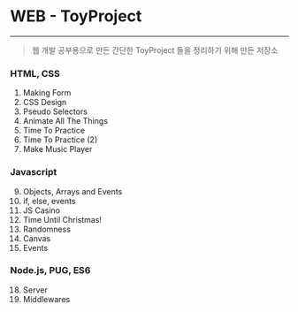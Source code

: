 # WEB - ToyProject

---

> 웹 개발 공부용으로 만든 간단한 ToyProject 들을 정리하기 위해 만든 저장소

### HTML, CSS

1. Making Form
2. CSS Design
3. Pseudo Selectors
4. Animate All The Things
5. Time To Practice
6. Time To Practice (2)
7. Make Music Player

### Javascript

9. Objects, Arrays and Events
10. if, else, events
11. JS Casino
12. Time Until Christmas!
13. Randomness
14. Canvas
15. Events

### Node.js, PUG, ES6

18. Server
19. Middlewares
